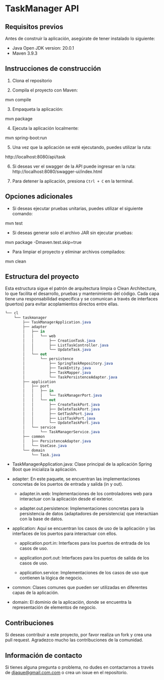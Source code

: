 # TaskManager API

## Requisitos previos
Antes de construir la aplicación, asegúrate de tener instalado lo siguiente:
- Java Open JDK version: 20.0.1
- Maven 3.9.3

## Instrucciones de construcción

1. Clona el repositorio

2. Compila el proyecto con Maven:

mvn compile

3. Empaqueta la aplicación:

mvn package

4. Ejecuta la aplicación localmente:

mvn spring-boot:run

5. Una vez que la aplicación se esté ejecutando, puedes utilizar la ruta:

http://localhost:8080/api/task

6. Si deseas ver el swagger de la API puede ingresar en la ruta:
http://localhost:8080/swagger-ui/index.html


7. Para detener la aplicación, presiona `Ctrl + C` en la terminal.

## Opciones adicionales

- Si deseas ejecutar pruebas unitarias, puedes utilizar el siguiente comando:

mvn test

- Si deseas generar solo el archivo JAR sin ejecutar pruebas:

mvn package -Dmaven.test.skip=true


- Para limpiar el proyecto y eliminar archivos compilados:

mvn clean

## Estructura del proyecto

Esta estructura sigue el patrón de arquitectura limpia o Clean Architecture, lo que facilita el desarrollo, pruebas y mantenimiento del código. Cada capa tiene una responsabilidad específica y se comunican a través de interfaces (puertos) para evitar acoplamientos directos entre ellas.

```csharp
└── cl
    └── taskmanager
        ├── TaskManagerApplication.java
        ├── adapter
        │   ├── in
        │   │   └── web
        │   │       ├── CreationTask.java
        │   │       ├── ListTaskController.java
        │   │       └── UpdateTask.java
        │   └── out
        │       └── persistence
        │           ├── SpringTaskRepository.java
        │           ├── TaskEntity.java
        │           ├── TaskMapper.java
        │           └── TaskPersistenceAdapter.java
        ├── application
        │   ├── port
        │   │   ├── in
        │   │   │   └── TaskManagerPort.java
        │   │   └── out
        │   │       ├── CreateTaskPort.java
        │   │       ├── DeleteTaskPort.java
        │   │       ├── GetTaskPort.java
        │   │       ├── ListTaskPort.java
        │   │       └── UpdateTaskPort.java
        │   └── service
        │       └── TaskManagerService.java
        ├── common
        │   ├── PersistenceAdapter.java
        │   └── UseCase.java
        └── domain
            └── Task.java
```

- TaskManagerApplication.java: Clase principal de la aplicación Spring Boot que inicializa la aplicación.

- adapter: En este paquete, se encuentran las implementaciones concretas de los puertos de entrada y salida (in y out).

    - adapter.in.web: Implementaciones de los controladores web para interactuar con la aplicación desde el exterior.

    - adapter.out.persistence: Implementaciones concretas para la persistencia de datos (adaptadores de persistencia) que interactúan con la base de datos.

- application: Aquí se encuentran los casos de uso de la aplicación y las interfaces de los puertos para interactuar con ellos.

    - application.port.in: Interfaces para los puertos de entrada de los casos de uso.

    - application.port.out: Interfaces para los puertos de salida de los casos de uso.

    - application.service: Implementaciones de los casos de uso que contienen la lógica de negocio.

- common: Clases comunes que pueden ser utilizadas en diferentes capas de la aplicación.

- domain: El dominio de la aplicación, donde se encuentra la representación de elementos de negocio.




## Contribuciones

Si deseas contribuir a este proyecto, por favor realiza un fork y crea una pull request. Agradezco mucho las contribuciones de la comunidad.

## Información de contacto

Si tienes alguna pregunta o problema, no dudes en contactarnos a través de [djaque@gmail.com.com](mailto:djaque@gmail.com) o crea un issue en el repositorio.
